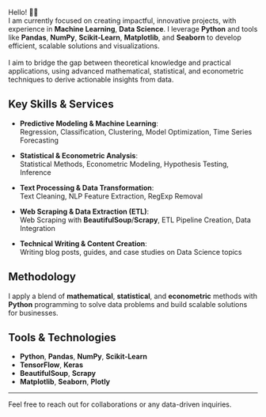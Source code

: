 Hello! 🙋‍♀️  
I am currently focused on creating impactful, innovative projects, with experience in **Machine Learning**, **Data Science**. I leverage **Python** and tools like **Pandas**, **NumPy**, **Scikit-Learn**, **Matplotlib**, and **Seaborn** to develop efficient, scalable solutions and visualizations.</br></br>
I aim to bridge the gap between theoretical knowledge and practical applications, using advanced mathematical, statistical, and econometric techniques to derive actionable insights from data.

## Key Skills & Services

- **Predictive Modeling & Machine Learning**:  
  Regression, Classification, Clustering, Model Optimization, Time Series Forecasting

- **Statistical & Econometric Analysis**:  
  Statistical Methods, Econometric Modeling, Hypothesis Testing, Inference

- **Text Processing & Data Transformation**:  
  Text Cleaning, NLP Feature Extraction, RegExp Removal

- **Web Scraping & Data Extraction (ETL)**:  
  Web Scraping with **BeautifulSoup**/**Scrapy**, ETL Pipeline Creation, Data Integration

- **Technical Writing & Content Creation**:  
  Writing blog posts, guides, and case studies on Data Science topics

## Methodology

I apply a blend of **mathematical**, **statistical**, and **econometric** methods with **Python** programming to solve data problems and build scalable solutions for businesses.

## Tools & Technologies

- **Python**, **Pandas**, **NumPy**, **Scikit-Learn**  
- **TensorFlow**, **Keras**  
- **BeautifulSoup**, **Scrapy**  
- **Matplotlib**, **Seaborn**, **Plotly**

---

Feel free to reach out for collaborations or any data-driven inquiries.
